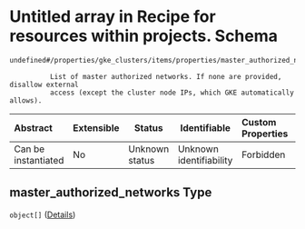 # Untitled array in Recipe for resources within projects. Schema

```txt
undefined#/properties/gke_clusters/items/properties/master_authorized_networks
```

              List of master authorized networks. If none are provided, disallow external
              access (except the cluster node IPs, which GKE automatically allows).


| Abstract            | Extensible | Status         | Identifiable            | Custom Properties | Additional Properties | Access Restrictions | Defined In                                                                                                          |
| :------------------ | ---------- | -------------- | ----------------------- | :---------------- | --------------------- | ------------------- | ------------------------------------------------------------------------------------------------------------------- |
| Can be instantiated | No         | Unknown status | Unknown identifiability | Forbidden         | Allowed               | none                | [resources.schema.json\*](../../../../../../../../../../tmp/182028425/resources.schema.json "open original schema") |

## master_authorized_networks Type

`object[]` ([Details](resources-properties-gke_clusters-items-properties-master_authorized_networks-items.md))
